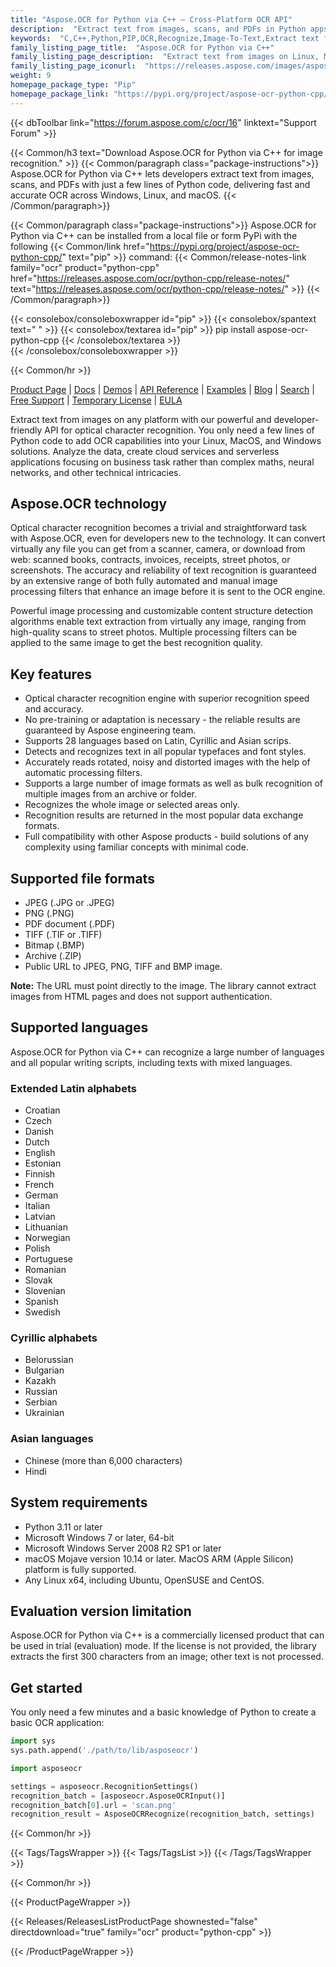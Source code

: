 ```yaml
---
title: "Aspose.OCR for Python via C++ – Cross-Platform OCR API"
description:  "Extract text from images, scans, and PDFs in Python apps with Aspose.OCR for C++. High-accuracy OCR supports 28+ languages on Windows, Linux, and macOS."
keywords:  "C,C++,Python,PIP,OCR,Recognize,Image-To-Text,Extract text from images, optical character recognition"
family_listing_page_title:  "Aspose.OCR for Python via С++"
family_listing_page_description:  "Extract text from images on Linux, MacOS and Windows with a few lines of Python code with our powerful and developer-friendly cross-platform API for optical character recognition."
family_listing_page_iconurl:  "https://releases.aspose.com/images/aspose/aspose_ocr-for-python-cpp.svg"
weight: 9
homepage_package_type: "Pip"
homepage_package_link: "https://pypi.org/project/aspose-ocr-python-cpp/"
---
```


{{< dbToolbar link="https://forum.aspose.com/c/ocr/16" linktext="Support Forum" >}}

{{< Common/h3 text="Download Aspose.OCR for Python via C++ for image recognition."  >}}
{{< Common/paragraph class="package-instructions">}}
Aspose.OCR for Python via C++ lets developers extract text from images, scans, and PDFs with just a few lines of Python code, delivering fast and accurate OCR across Windows, Linux, and macOS.
{{< /Common/paragraph>}}

{{< Common/paragraph class="package-instructions">}}
Aspose.OCR for Python via C++ can be installed from a local file or form PyPi with the following {{< Common/link href="https://pypi.org/project/aspose-ocr-python-cpp/" text="pip"  >}} command:
{{< Common/release-notes-link family="ocr" product="python-cpp" href="https://releases.aspose.com/ocr/python-cpp/release-notes/" text="https://releases.aspose.com/ocr/python-cpp/release-notes/"  >}}
{{< /Common/paragraph>}}

{{< consolebox/consoleboxwrapper id="pip" >}}
       {{< consolebox/spantext text=" " >}}
       {{< consolebox/textarea id="pip" >}} pip install aspose-ocr-python-cpp {{< /consolebox/textarea >}}       
{{< /consolebox/consoleboxwrapper >}}

{{< Common/hr >}}

[Product Page](https://products.aspose.com/ocr/python-cpp/) | [Docs](https://docs.aspose.com/ocr/python-cpp/) | [Demos](https://products.aspose.app/ocr/family) | [API Reference](https://reference.aspose.com/ocr/python-cpp) | [Examples](https://github.com/aspose-ocr/Aspose.OCR-for-Python-via-Cpp) | [Blog](https://blog.aspose.com/category/ocr/) | [Search](https://search.aspose.com/) | [Free Support](https://forum.aspose.com/c/ocr) | [Temporary License](https://purchase.aspose.com/temporary-license) | [EULA](https://about.aspose.com/legal/eula/)

Extract text from images on any platform with our powerful and developer-friendly API for optical character recognition. You only need a few lines of Python code to add OCR capabilities into your Linux, MacOS, and Windows solutions. Analyze the data, create cloud services and serverless applications focusing on business task rather than complex maths, neural networks, and other technical intricacies.

## Aspose.OCR technology

Optical character recognition becomes a trivial and straightforward task with Aspose.OCR, even for developers new to the technology. It can convert virtually any file you can get from a scanner, camera, or download from web: scanned books, contracts, invoices, receipts, street photos, or screenshots. The accuracy and reliability of text recognition is guaranteed by an extensive range of both fully automated and manual image processing filters that enhance an image before it is sent to the OCR engine.

Powerful image processing and customizable content structure detection algorithms enable text extraction from virtually any image, ranging from high-quality scans to street photos. Multiple processing filters can be applied to the same image to get the best recognition quality.

## Key features

- Optical character recognition engine with superior recognition speed and accuracy.
- No pre-training or adaptation is necessary - the reliable results are guaranteed by Aspose engineering team.
- Supports 28 languages based on Latin, Cyrillic and Asian scrips.
- Detects and recognizes text in all popular typefaces and font styles.
- Accurately reads rotated, noisy and distorted images with the help of automatic processing filters.
- Supports a large number of image formats as well as bulk recognition of multiple images from an archive or folder.
- Recognizes the whole image or selected areas only.
- Recognition results are returned in the most popular data exchange formats.
- Full compatibility with other Aspose products - build solutions of any complexity using familiar concepts with minimal code.

## Supported file formats

- JPEG (.JPG or .JPEG)
- PNG (.PNG)
- PDF document (.PDF)
- TIFF (.TIF or .TIFF)
- Bitmap (.BMP)
- Archive (.ZIP)
- Public URL to JPEG, PNG, TIFF and BMP image.

**Note:** The URL must point directly to the image. The library cannot extract images from HTML pages and does not support authentication.

## Supported languages

Aspose.OCR for Python via C++ can recognize a large number of languages and all popular writing scripts, including texts with mixed languages.

### Extended Latin alphabets

- Croatian
- Czech
- Danish
- Dutch
- English
- Estonian
- Finnish
- French
- German
- Italian
- Latvian
- Lithuanian
- Norwegian
- Polish
- Portuguese
- Romanian
- Slovak
- Slovenian
- Spanish
- Swedish

### Cyrillic alphabets

- Belorussian
- Bulgarian
- Kazakh
- Russian
- Serbian
- Ukrainian

### Asian languages

- Chinese (more than 6,000 characters)
- Hindi

## System requirements

- Python 3.11 or later
- Microsoft Windows 7 or later, 64-bit
- Microsoft Windows Server 2008 R2 SP1 or later
- macOS Mojave version 10.14 or later. MacOS ARM (Apple Silicon) platform is fully supported.
- Any Linux x64, including Ubuntu, OpenSUSE and CentOS.

## Evaluation version limitation

Aspose.OCR for Python via C++ is a commercially licensed product that can be used in trial (evaluation) mode. If the license is not provided, the library extracts the first 300 characters from an image; other text is not processed.

## Get started

You only need a few minutes and a basic knowledge of Python to create a basic OCR application:

```python
import sys
sys.path.append('./path/to/lib/asposeocr')

import asposeocr

settings = asposeocr.RecognitionSettings()
recognition_batch = [asposeocr.AsposeOCRInput()]
recognition_batch[0].url = 'scan.png'
recognition_result = AsposeOCRRecognize(recognition_batch, settings)
```

{{< Common/hr >}}

{{< Tags/TagsWrapper >}}
 {{< Tags/TagsList >}}
{{< /Tags/TagsWrapper >}}

{{< Common/hr >}}

{{< ProductPageWrapper >}}

<!-- ReleasesListProductPage-->
{{< Releases/ReleasesListProductPage shownested="false"  directdownload="true" family="ocr" product="python-cpp" >}}
<!-- /ReleasesListProductPage-->

{{< /ProductPageWrapper >}}
